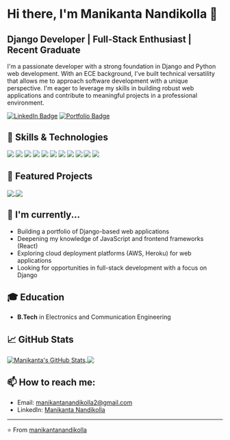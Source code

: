 # Hi there, I'm Manikanta Nandikolla 👋

## Django Developer | Full-Stack Enthusiast | Recent Graduate

I'm a passionate developer with a strong foundation in Django and Python web development. With an ECE background, I've built technical versatility that allows me to approach software development with a unique perspective. I'm eager to leverage my skills in building robust web applications and contribute to meaningful projects in a professional environment.

[![LinkedIn Badge](https://img.shields.io/badge/LinkedIn-Profile-informational?style=flat&logo=linkedin&logoColor=white&color=0D76A8)](https://www.linkedin.com/in/manikanta-n-848781191/)
[![Portfolio Badge](https://img.shields.io/badge/Portfolio-Website-informational?style=flat&logo=react&logoColor=white&color=4AB197)](https://manikantanandikolla.pythonanywhere.com)

## 💼 Skills & Technologies

![](https://img.shields.io/badge/Code-Python-informational?style=flat&logo=Python&logoColor=white&color=4AB197)
![](https://img.shields.io/badge/Framework-Django-informational?style=flat&logo=Django&logoColor=white&color=4AB197)
![](https://img.shields.io/badge/Code-JavaScript-informational?style=flat&logo=JavaScript&logoColor=white&color=4AB197)
![](https://img.shields.io/badge/Code-HTML5-informational?style=flat&logo=HTML5&logoColor=white&color=4AB197)
![](https://img.shields.io/badge/Code-CSS3-informational?style=flat&logo=CSS3&logoColor=white&color=4AB197)
![](https://img.shields.io/badge/Database-PostgreSQL-informational?style=flat&logo=PostgreSQL&logoColor=white&color=4AB197)
![](https://img.shields.io/badge/Database-SQLite-informational?style=flat&logo=SQLite&logoColor=white&color=4AB197)
![](https://img.shields.io/badge/Tools-Git-informational?style=flat&logo=Git&logoColor=white&color=4AB197)
![](https://img.shields.io/badge/Tools-GitHub-informational?style=flat&logo=GitHub&logoColor=white&color=4AB197)
![](https://img.shields.io/badge/Tools-VSCode-informational?style=flat&logo=visual-studio-code&logoColor=white&color=4AB197)
![](https://img.shields.io/badge/API-RESTful-informational?style=flat&logo=fastAPI&logoColor=white&color=4AB197)

## 📌 Featured Projects

<a href="[https://github.com/manikanta-nandikolla/Hotel_booking](https://github.com/manikanta-nandikolla/School_Management_System)">
  <img align="center" src="https://github-readme-stats.vercel.app/api/pin/?username=mani3523&repo=Hotel_booking&title_color=ffffff&text_color=c9cacc&icon_color=4AB197&bg_color=1A2B34" />
</a>

<a href="[https://github.com/manikanta-nandikolla/my_todolist](https://github.com/manikanta-nandikolla/Hotel_Booking)">
  <img align="center" src="https://github-readme-stats.vercel.app/api/pin/?username=mani3523&repo=my_todolist&title_color=ffffff&text_color=c9cacc&icon_color=4AB197&bg_color=1A2B34" />
</a>

## 🔭 I'm currently...
- Building a portfolio of Django-based web applications
- Deepening my knowledge of JavaScript and frontend frameworks (React)
- Exploring cloud deployment platforms (AWS, Heroku) for web applications
- Looking for opportunities in full-stack development with a focus on Django

## 🎓 Education
- **B.Tech** in Electronics and Communication Engineering

## 📈 GitHub Stats

<a href="[https://github.com/mani3523](https://github.com/manikanta-nandikolla)">
  <img align="center" src="https://github-readme-stats.vercel.app/api?username=mani3523&show_icons=true&line_height=27&count_private=true&title_color=ffffff&text_color=c9cacc&icon_color=4AB097&bg_color=1A2B34" alt="Manikanta's GitHub Stats" />
</a>

<a href="[https://github.com/mani3523](https://github.com/manikanta-nandikolla)">
  <img align="center" src="https://github-readme-stats.vercel.app/api/top-langs/?username=mani3523&hide=html,css&title_color=ffffff&text_color=c9cacc&icon_color=4AB197&bg_color=1A2B34" />
</a>

## 📫 How to reach me:
- Email: manikantanandikolla2@gmail.com
- LinkedIn: [Manikanta Nandikolla](https://www.linkedin.com/in/manikanta-n-848781191/)

---

⭐️ From [manikantanandikolla]([https://github.com/manikanta-nandikolla](https://github.com/manikanta-nandikolla))
